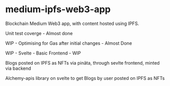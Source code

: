 # medium-ipfs-web3-app

Blockchain Medium Web3 app, with content hosted using IPFS.

Unit test coverge - Almost done

WIP - Optimising for Gas after initial changes - Almost Done

WIP - Svelte - Basic Frontend - WIP

Blogs posted on IPFS as NFTs via pinãta, through sevlte frontend, minted via backend

Alchemy-apis library on svelte to get Blogs by user posted on IPFS as NFTs



